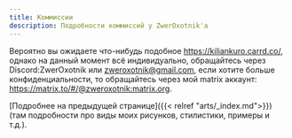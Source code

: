 ```yaml
---
title: Коммиссии
description: Подробности коммиссий у ZwerOxotnik'а
---
```


Вероятно вы ожидаете что-нибудь подобное https://kiliankuro.carrd.co/, однако на данный момент всё индивидуально, обращайтесь через Discord:ZwerOxotnik
или  [zweroxotnik@gmail.com](mailto:zweroxotnik@gmail.com), если хотите больше конфиденциальности, то обращайтесь через мой matrix аккаунт: https://matrix.to/#/@zweroxotnik:matrix.org.

[Подробнее на предыдущей странице]({{< relref "arts/_index.md">}}) (там подробности про виды моих рисунков, стилистики, примеры и т.д.).
